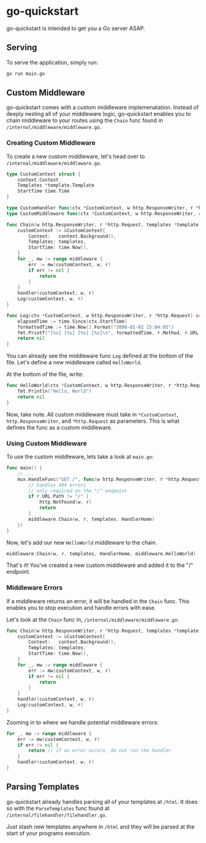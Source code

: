 # go-quickstart

go-quickstart is intended to get you a Go server ASAP.

## Serving

To serve the application, simply run:

```bash
go run main.go
```

## Custom Middleware

go-quickstart comes with a custom middleware implemenatation. Instead of deeply nesting all of your middleware logic, go-quickstart enables you to chain middleware to your routes using the `Chain` func found in `/internal/middleware/middleware.go`.

### Creating Custom Middleware

To create a new custom middleware, let's head over to `/internal/middleware/middleware.go`.

```go
type CustomContext struct {
	context.Context
	Templates *template.Template
	StartTime time.Time
}

type CustomHandler func(ctx *CustomContext, w http.ResponseWriter, r *http.Request)
type CustomMiddleware func(ctx *CustomContext, w http.ResponseWriter, r *http.Request) error

func Chain(w http.ResponseWriter, r *http.Request, templates *template.Template, handler CustomHandler, middleware ...CustomMiddleware) {
	customContext := &CustomContext{
		Context:   context.Background(),
		Templates: templates,
		StartTime: time.Now(),
	}
	for _, mw := range middleware {
		err := mw(customContext, w, r)
		if err != nil {
			return
		}
	}
	handler(customContext, w, r)
	Log(customContext, w, r)
}

func Log(ctx *CustomContext, w http.ResponseWriter, r *http.Request) error {
	elapsedTime := time.Since(ctx.StartTime)
	formattedTime := time.Now().Format("2006-01-02 15:04:05")
	fmt.Printf("[%s] [%s] [%s] [%s]\n", formattedTime, r.Method, r.URL.Path, elapsedTime)
	return nil
}
```

You can already see the middleware func `Log` defined at the bottom of the file. Let's define a new middleware called `HelloWorld`.

At the bottom of the file, write:

```go
func HelloWorld(ctx *CustomContext, w http.ResponseWriter, r *http.Request) error {
	fmt.Println("Hello, World")
	return nil
}
```

Now, take note. All custom middleware must take in `*CustomContext`, `http.ResponseWriter`, and `*http.Request` as parameters. This is what defines the func as a custom middleware.

### Using Custom Middleware

To use the custom middleware, lets take a look at `main.go`:

```go
func main() {
    // ...
	mux.HandleFunc("GET /", func(w http.ResponseWriter, r *http.Request) {
        // handles 404 errors
        // only required on the "/" endpoint
        if r.URL.Path != "/" {
			http.NotFound(w, r)
			return
		}
		middleware.Chain(w, r, templates, HandlerHome)
	})
}
```

Now, let's add our new `HelloWorld` middleware to the chain.

```go
middleware.Chain(w, r, templates, HandlerHome, middleware.HelloWorld)
```

That's it! You've created a new custom middleware and added it to the "/" endpoint.

### Middleware Errors

If a middleware returns an error, it will be handled in the `Chain` func. This enables you to stop execution and handle errors with ease.

Let's look at the `Chain` func in, `/internal/middleware/middleware.go`:

```go
func Chain(w http.ResponseWriter, r *http.Request, templates *template.Template, handler CustomHandler, middleware ...CustomMiddleware) {
	customContext := &CustomContext{
		Context:   context.Background(),
		Templates: templates,
		StartTime: time.Now(),
	}
	for _, mw := range middleware {
		err := mw(customContext, w, r)
		if err != nil {
			return
		}
	}
	handler(customContext, w, r)
	Log(customContext, w, r)
}
```

Zooming in to where we handle potential middleware errors:

```go
for _, mw := range middleware {
    err := mw(customContext, w, r)
    if err != nil {
        return // if an error occurs, do not run the handler
    }
    handler(customContext, w, r)
}
```

## Parsing Templates

go-quickstart already handles parsing all of your templates at `/html`. It does so with the `ParseTemplates` func found at `/internal/filehandler/filehandler.go`.

Just stash new templates anywhere in `/html` and they will be parsed at the start of your programs execution.


